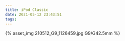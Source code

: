 ```yaml
---
title: iPod Classic
date: 2021-05-12 23:43:51
tags:
---
```


<!-- iPod Classic -->
<!-- 初面接に日。
阿波座まで往復のお供は13年前のiPod Classicです。

これから家で仕事をすることを前提に身の周りを整理していてサベージ。
娘は使わないということなので、遠慮なくいただくことに。

最初は訳分からなかったのですが、触りながらググっては触りを繰り返していると『はっ』と判る瞬間があるというApple製品そのものの感覚に「やっぱり、ジョブスは天才や。。。」と独言してしまいました。
それと、ジッポーみたいにすっぽりと手に馴染む感触がたまりません。

明日は京都まで面接。
やるしかないです。 -->

{% asset_img 210512_G9_1126459.jpg G9/G42.5mm %}